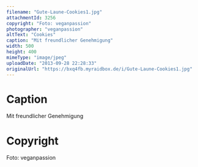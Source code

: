 ```yaml
---
filename: "Gute-Laune-Cookies1.jpg"
attachmentId: 3256
copyright: "Foto: veganpassion"
photographer: "veganpassion"
altText: "Cookies"
caption: "Mit freundlicher Genehmigung"
width: 500
height: 400
mimeType: "image/jpeg"
uploadDate: "2013-09-28 22:28:33"
originalUrl: "https://bxq4fb.myraidbox.de/i/Gute-Laune-Cookies1.jpg"
---
```


# Caption

Mit freundlicher Genehmigung

# Copyright

Foto: veganpassion
